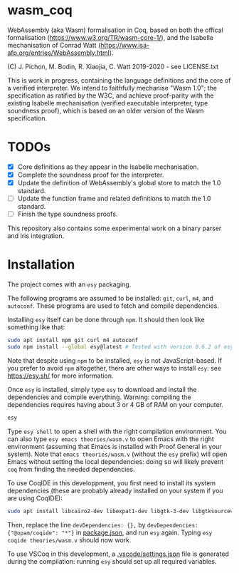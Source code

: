 # wasm_coq
WebAssembly (aka Wasm) formalisation in Coq, based on both the offical formalisation (https://www.w3.org/TR/wasm-core-1/), and the Isabelle mechanisation of Conrad Watt (https://www.isa-afp.org/entries/WebAssembly.html).

(C) J. Pichon, M. Bodin, R. Xiaojia, C. Watt 2019-2020 - see LICENSE.txt

This is work in progress, containing the language definitions and the core of a verified interpreter. We intend to faithfully mechanise "Wasm 1.0"; the specification as ratified by the W3C, and achieve proof-parity with the existing Isabelle mechanisation (verified executable interpreter, type soundness proof), which is based on an older version of the Wasm specification.

# TODOs

- [x] Core definitions as they appear in the Isabelle mechanisation.
- [x] Complete the soundness proof for the interpreter.
- [x] Update the definition of WebAssembly's global store to match the 1.0 standard.
- [ ] Update the function frame and related definitions to match the 1.0 standard.
- [ ] Finish the type soundness proofs.

This repository also contains some experimental work on a binary parser and Iris integration. 

# Installation

The project comes with an `esy` packaging.

The following programs are assumed to be installed: `git`, `curl`, `m4`, and `autoconf`.
These programs are used to fetch and compile dependencies.

Installing `esy` itself can be done through `npm`.
It should then look like something like that:
```bash
sudo apt install npm git curl m4 autoconf
sudo npm install --global esy@latest # Tested with version 0.6.2 of esy.
```
Note that despite using `npm` to be installed, `esy` is not JavaScript-based.
If you prefer to avoid `npm` altogether, there are other ways to install `esy`: see <https://esy.sh/> for more information.

Once `esy` is installed, simply type `esy` to download and install the dependencies and compile everything.
Warning: compiling the dependencies requires having about 3 or 4 GB of RAM on your computer.
```bash
esy
```

Type `esy shell` to open a shell with the right compilation environment.
You can also type `esy emacs theories/wasm.v` to open Emacs with the right environment (assuming that Emacs is installed with Proof General in your system).
Note that `emacs theories/wasm.v` (without the `esy` prefix) will open Emacs without setting the local dependencies: doing so will likely prevent `coq` from finding the needed dependencies.

To use CoqIDE in this developpment, you first need to install its system dependencies (these are probably already installed on your system if you are using CoqIDE):
```bash
sudo apt install libcairo2-dev libexpat1-dev libgtk-3-dev libgtksourceview-3.0-dev
```
Then, replace the line `devDependencies: {},` by `devDependencies: {"@opam/coqide": "*"}` in [package.json](./package.json), and run `esy` again.
Typing `esy coqide theories/wasm.v` should now work.

To use VSCoq in this development, a [.vscode/settings.json](.vscode/settings.json) file is generated during the compilation: running `esy` should set up all required variables.

